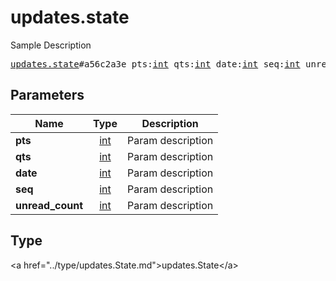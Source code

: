 # updates.state

Sample Description

<pre>
<a href="../constructor/updates.state.md">updates.state</a>#a56c2a3e pts:<a href="../type/int.md">int</a> qts:<a href="../type/int.md">int</a> date:<a href="../type/int.md">int</a> seq:<a href="../type/int.md">int</a> unread_count:<a href="../type/int.md">int</a> = <a href="../type/updates.State.md">updates.State</a>;
</pre>

## Parameters

| Name | Type | Description |
|------|:----:|-------------|
| **pts** | <a href="../type/int.md">int</a> | Param description |
| **qts** | <a href="../type/int.md">int</a> | Param description |
| **date** | <a href="../type/int.md">int</a> | Param description |
| **seq** | <a href="../type/int.md">int</a> | Param description |
| **unread_count** | <a href="../type/int.md">int</a> | Param description |

## Type

&lt;a href=&#34;../type/updates.State.md&#34;&gt;updates.State&lt;/a&gt;
